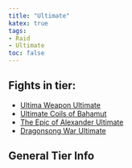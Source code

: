 ```yaml
---
title: "Ultimate"
katex: true
tags:
- Raid
- Ultimate
toc: false
---
```

## Fights in tier:

- [Ultima Weapon Ultimate](notes/Ultima%20Weapon%20Ultimate.md)
- [Ultimate Coils of Bahamut](notes/Ultimate%20Coils%20of%20Bahamut.md)
- [The Epic of Alexander Ultimate](notes/The%20Epic%20of%20Alexander%20Ultimate.md)
- [Dragonsong War Ultimate](notes/Dragonsong%20War%20Ultimate.md)

## General Tier Info
